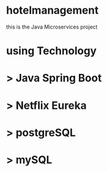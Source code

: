 # hotelmanagement
this is the Java Microservices project
# using Technology
  # > Java Spring Boot
  # > Netflix Eureka
  # > postgreSQL
  # > mySQL
  
    
